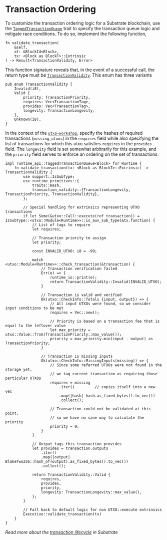 # Transaction Ordering

To customize the transaction ordering logic for a Substrate blockchain, use the [`TaggedTransactionQueue`](https://substrate.dev/rustdocs/master/sp_transaction_pool/runtime_api/trait.TaggedTransactionQueue.html) trait to specify the transaction queue logic and mitigate race conditions. To do so, implement the following function,

```rust, ignore
fn validate_transaction(
    &self,
    at: &BlockId<Block>,
    tx: <Block as BlockT>::Extrinsic
) -> Result<TransactionValidity, Error>
```

This function signature reveals that, in the event of a successful call, the return type must be [`TransactionValidity`](https://substrate.dev/rustdocs/master/sp_runtime/transaction_validity/enum.TransactionValidity.html). This enum has three variants

```rust, ignore
pub enum TransactionValidity {
    Invalid(i8),
    Valid {
        priority: TransactionPriority,
        requires: Vec<TransactionTag>,
        provides: Vec<TransactionTag>,
        longevity: TransactionLongevity,
    },
    Unknown(i8),
}
```

In the context of the [`utxo-workshop`](https://github.com/nczhu/utxo-workshop), specify the hashes of required transactions (`missing_utxos`) in the `requires` field while also specifying the list of transactions for which this utxo satisfies `requires` in the `provides` field. The `longevity` field is set somewhat arbitrarily for this example, and the `priority` field serves to enforce an ordering on the set of transactions.  

```rust, ignore
impl runtime_api::TaggedTransactionQueue<Block> for Runtime {
    fn validate_transaction(tx: <Block as BlockT>::Extrinsic) -> TransactionValidity {
        use support::IsSubType;
        use runtime_primitives::{
            traits::Hash,
            transaction_validity::{TransactionLongevity, TransactionPriority, TransactionValidity},
        };

        // Special handling for extrinsics representing UTXO transactions
        if let Some(&utxo::Call::execute(ref transaction)) = IsSubType::<utxo::Module<Runtime>>::is_aux_sub_type(&tx.function) {
            // List of tags to require
            let requires;

            // Transaction priority to assign
            let priority;

            const INVALID_UTXO: i8 = -99;

            match <utxo::Module<Runtime>>::check_transaction(&transaction) {
                // Transaction verification failed
                Err(e) => {
                    runtime_io::print(e);
                    return TransactionValidity::Invalid(INVALID_UTXO);
                }

                // Transaction is valid and verified
                Ok(utxo::CheckInfo::Totals {input, output}) => {
                    // All input UTXOs were found, so we consider input conditions to be met
                    requires = Vec::new();

                    // Priority is based on a transaction fee that is equal to the leftover value
                    let max_priority = utxo::Value::from(TransactionPriority::max_value());
                    priority = max_priority.min(input - output) as TransactionPriority;
                }

                // Transaction is missing inputs
                Ok(utxo::CheckInfo::MissingInputs(missing)) => {
                    // Since some referred UTXOs were not found in the storage yet,
                    // we tag current transaction as requiring those particular UTXOs
                    requires = missing
                        .iter()         // copies itself into a new vec
                        .map(|hash| hash.as_fixed_bytes().to_vec())
                        .collect();

                    // Transaction could not be validated at this point,
                    // so we have no sane way to calculate the priority    
                    priority = 0;
                }
            }

            // Output tags this transaction provides
            let provides = transaction.outputs
                .iter()
                .map(|output| BlakeTwo256::hash_of(output).as_fixed_bytes().to_vec())
                .collect();

            return TransactionValidity::Valid {
                requires,
                provides,
                priority,
                longevity: TransactionLongevity::max_value(),
            };
        }

        // Fall back to default logic for non UTXO::execute extrinsics
        Executive::validate_transaction(tx)
    }
}
```

*Read more about the [transaction lifecycle](https://docs.substrate.dev/docs/transaction-lifecycle-in-substrate) in Substrate*
